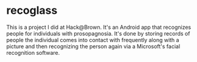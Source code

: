 # recoglass

This is a project I did at Hack@Brown. It's an Android app that recognizes people for individuals with prosopagnosia. It's done by storing
records of people the individual comes into contact with frequently along with a picture and then recognizing the person again via a 
Microsoft's facial recognition software. 
